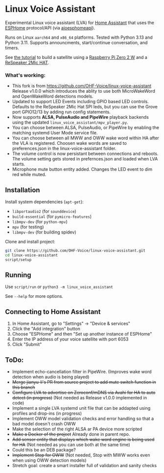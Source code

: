 # Linux Voice Assistant

Experimental Linux voice assistant (LVA) for [Home Assistant][homeassistant] that uses the [ESPHome][esphome] protocol/API (via [aioesphomeapi](https://github.com/esphome/aioesphomeapi)).

Runs on Linux `aarch64` and `x86_64` platforms. Tested with Python 3.13 and Python 3.11.
Supports announcments, start/continue conversation, and timers.

See [the tutorial](docs/linux-voice-assistant-2mic-install.md) to build a satellite using a [Raspberry Pi Zero 2 W](https://www.raspberrypi.com/products/raspberry-pi-zero-2-w/) and a [ReSpeaker 2Mic HAT](https://wiki.keyestudio.com/Ks0314_keyestudio_ReSpeaker_2-Mic_Pi_HAT_V1.0). 

### What's working:
- This fork is from https://github.com/OHF-Voice/linux-voice-assistant Release v1.0.0 which introduces the ablity to use both MicroWakeWord and OpenWakeWord detections models.
- Updated to support LED Events including GPIO based LED controls. Defaults to the ReSpeaker 2Mic Hat SPI leds, but you can use the Grove port GPIO12/13 by adding run config statements.
- Now supports **ALSA, PulseAudio and PipeWire** playback backends using the updated `linux_voice_assistant/mpv_player.py`.
- You can choose between ALSA, PulseAudio, or PipeWire by enabling the matching systemd User Mode service file.
- You can choose between all MWW and OWW wake word within HA after the VLA is registered. Choosen wake words are saved to preferences.json in the linux-voice-assistant folder.
- The volume control is now persistant between connections and reboots. The volume setting gets stored in prefernces.json and loaded when LVA starts.
- Microphone mute button entity added. Changes the LED event to dim red while muted.

## Installation

Install system dependencies (`apt-get`):

* `libportaudio2` (for `sounddevice`)
* `build-essential` (for `pymicro-features`)
* `libmpv-dev` (for `python-mpv`)
* `mpv` (for testing)
* `libmpv-dev` (for building spidev)
  
Clone and install project:

``` sh
git clone https://github.com/OHF-Voice/linux-voice-assistant.git
cd linux-voice-assistant
script/setup
```

## Running

Use `script/run` or `python3 -m linux_voice_assistant`

See `--help` for more options.

## Connecting to Home Assistant

1. In Home Assistant, go to "Settings" -> "Device & services"
2. Click the "Add integration" button
3. Choose "ESPHome" and then "Set up another instance of ESPHome"
4. Enter the IP address of your voice satellite with port 6053
5. Click "Submit"


## ToDo:

* Implement echo-cancellation filter in PipeWire. (Improves wake word detection when audio is being played)
* ~~Merge jianyu-li's PR from source project to add mute switch function in this branch~~
* ~~Configure LVA to advertise on Zeroconf/mDNS via Avahi for HA to auto detect (in progress)~~ (Not needed as Release v1.0.0 implemented in code)
* Implement a single LVA systemd unit file that can be addapted using profiles and drop-ins (in progress)
* Implement OWW model validation checks and error handling so that a bad model doesn't crash OWW
* Make the selection of the right ALSA ar PA device more scripted
* ~~Make a Docker of the project~~ Already done in parent repo.
* ~~Add sensor entity that displays which wake word engine is being used for HA~~ (Not needed as you can use both at the same time)
* Could this be an DEB package?
* ~~Implement Stop for OWW~~ (Not needed, Stop with MWW works even when using OWW detection models)
* Stretch goal: create a smart installer full of validation and sanity checks
<!-- Links -->
[homeassistant]: https://www.home-assistant.io/
[esphome]: https://esphome.io/
[wyoming]: https://github.com/rhasspy/wyoming-openwakeword/
[future proof home]: https://github.com/FutureProofHomes/wyoming-enhancements/
